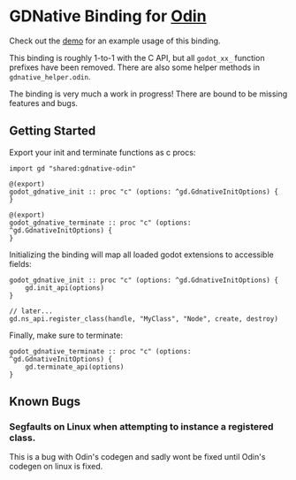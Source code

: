 # GDNative Binding for [Odin](https://odin-lang.org/)

Check out the [demo](https://github.com/dresseswithpockets/gdnative-odin/blob/main/example/demo.odin) for an example usage of this binding.

This binding is roughly 1-to-1 with the C API, but all `godot_xx_` function prefixes have been removed. There are also some helper methods in `gdnative_helper.odin`.

The binding is very much a work in progress! There are bound to be missing features and bugs.

## Getting Started

Export your init and terminate functions as c procs:
```odin
import gd "shared:gdnative-odin"

@(export)
godot_gdnative_init :: proc "c" (options: ^gd.GdnativeInitOptions) {
}

@(export)
godot_gdnative_terminate :: proc "c" (options: ^gd.GdnativeInitOptions) {
}
```

Initializing the binding will map all loaded godot extensions to accessible fields:

```odin
godot_gdnative_init :: proc "c" (options: ^gd.GdnativeInitOptions) {
    gd.init_api(options)
}

// later...
gd.ns_api.register_class(handle, "MyClass", "Node", create, destroy)
```

Finally, make sure to terminate:
```odin
godot_gdnative_terminate :: proc "c" (options: ^gd.GdnativeInitOptions) {
    gd.terminate_api(options)
}
```

## Known Bugs

### Segfaults on Linux when attempting to instance a registered class.

This is a bug with Odin's codegen and sadly wont be fixed until Odin's codegen on linux is fixed.

